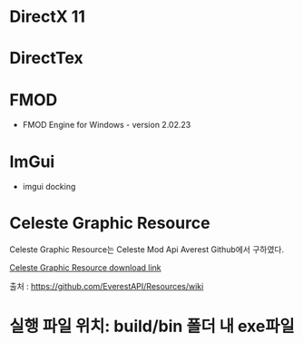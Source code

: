 # DirectX 11

# DirectTex 

# FMOD
* FMOD Engine for Windows - version 2.02.23

# ImGui
* imgui docking




# Celeste Graphic Resource
Celeste Graphic Resource는 Celeste Mod Api Averest Github에서 구하였다.

 [Celeste Graphic Resource download link](https://drive.google.com/open?id=1ITwCI2uJ7YflAG0OwBR4uOUEJBjwTCet)

출처 : https://github.com/EverestAPI/Resources/wiki

# 실행 파일 위치: build/bin 폴더 내 exe파일